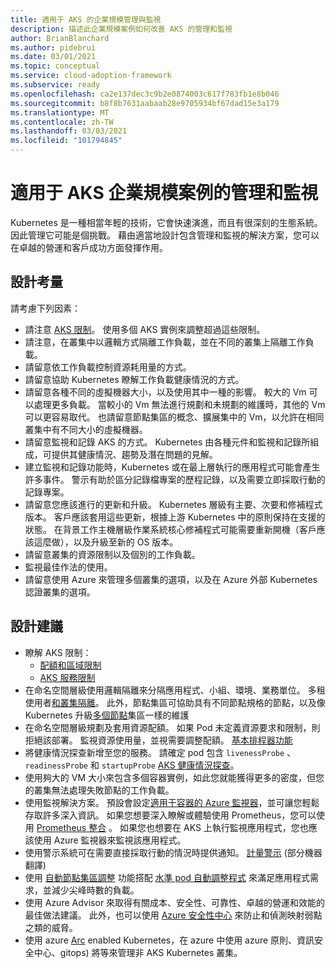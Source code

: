 ```yaml
---
title: 適用于 AKS 的企業規模管理與監視
description: 描述此企業規模案例如何改善 AKS 的管理和監視
author: BrianBlanchard
ms.author: pidebrui
ms.date: 03/01/2021
ms.topic: conceptual
ms.service: cloud-adoption-framework
ms.subservice: ready
ms.openlocfilehash: ca2e137dec3c9b2e0874003c617f783fb1e8b046
ms.sourcegitcommit: b8f8b7631aabaab28e9705934bf67dad15e3a179
ms.translationtype: MT
ms.contentlocale: zh-TW
ms.lasthandoff: 03/03/2021
ms.locfileid: "101794845"
---
```

# <a name="management-and-monitoring-for-aks-enterprise-scale-scenario"></a>適用于 AKS 企業規模案例的管理和監視

Kubernetes 是一種相當年輕的技術，它會快速演進，而且有很深刻的生態系統。 因此管理它可能是個挑戰。 藉由適當地設計包含管理和監視的解決方案，您可以在卓越的營運和客戶成功方面發揮作用。

## <a name="design-considerations"></a>設計考量

請考慮下列因素：

- 請注意 [AKS 限制](/azure/aks/quotas-skus-regions)。 使用多個 AKS 實例來調整超過這些限制。
- 請注意，在叢集中以邏輯方式隔離工作負載，並在不同的叢集上隔離工作負載。
- 請留意依工作負載控制資源耗用量的方式。
- 請留意協助 Kubernetes 瞭解工作負載健康情況的方式。
- 請留意各種不同的虛擬機器大小，以及使用其中一種的影響。 較大的 Vm 可以處理更多負載。 當較小的 Vm 無法進行規劃和未規劃的維護時，其他的 Vm 可以更容易取代。 也請留意節點集區的概念、擴展集中的 Vm，以允許在相同叢集中有不同大小的虛擬機器。
- 請留意監視和記錄 AKS 的方式。 Kubernetes 由各種元件和監視和記錄所組成，可提供其健康情況、趨勢及潛在問題的見解。
- 建立監視和記錄功能時，Kubernetes 或在最上層執行的應用程式可能會產生許多事件。 警示有助於區分記錄檔專案的歷程記錄，以及需要立即採取行動的記錄專案。
- 請留意您應該進行的更新和升級。 Kubernetes 層級有主要、次要和修補程式版本。 客戶應該套用這些更新，根據上游 Kubernetes 中的原則保持在支援的狀態。 在背景工作主機層級作業系統核心修補程式可能需要重新開機（客戶應該這麼做），以及升級至新的 OS 版本。
- 請留意叢集的資源限制以及個別的工作負載。
- 監視最佳作法的使用。
- 請留意使用 Azure 來管理多個叢集的選項，以及在 Azure 外部 Kubernetes 認證叢集的選項。

## <a name="design-recommendations"></a>設計建議

- 瞭解 AKS 限制：
  - [配額和區域限制](/azure/aks/quotas-skus-regions)
  - [AKS 服務限制](/azure/azure-resource-manager/management/azure-subscription-service-limits#azure-kubernetes-service-limits)
- 在命名空間層級使用邏輯隔離來分隔應用程式、小組、環境、業務單位。 多租使用者[和叢集隔離](/azure/aks/operator-best-practices-cluster-isolation)。 此外，節點集區可協助具有不同節點規格的節點，以及像 Kubernetes 升級[多個節點](/azure/aks/use-multiple-node-pools)集區一樣的維護
- 在命名空間層級規劃及套用資源配額。 如果 Pod 未定義資源要求和限制，則拒絕該部署。 監視資源使用量，並視需要調整配額。 [基本排程器功能](/azure/aks/operator-best-practices-scheduler)
- 將健康情況探查新增至您的服務。 請確定 pod 包含 `livenessProbe` 、 `readinessProbe` 和 `startupProbe` [AKS 健康情況探查](/azure/application-gateway/ingress-controller-add-health-probes)。
- 使用夠大的 VM 大小來包含多個容器實例，如此您就能獲得更多的密度，但您的叢集無法處理失敗節點的工作負載。
- 使用監視解決方案。 預設會設定[適用于容器的 Azure 監視器](/azure/azure-monitor/containers/container-insights-overview)，並可讓您輕鬆存取許多深入資訊。 如果您想要深入瞭解或體驗使用 Prometheus，您可以使用 [Prometheus 整合](/azure/azure-monitor/containers/container-insights-prometheus-integration) 。 如果您也想要在 AKS 上執行監視應用程式，您也應該使用 Azure 監視器來監視該應用程式。
- 使用警示系統可在需要直接採取行動的情況時提供通知。 [計量警示](/azure/azure-monitor/containers/container-insights-metric-alerts) \(部分機器翻譯\)
- 使用 [自動節點集區調整](/azure/aks/cluster-autoscaler) 功能搭配 [水準 pod 自動調整程式](/azure/aks/concepts-scale#horizontal-pod-autoscaler) 來滿足應用程式需求，並減少尖峰時數的負載。
- 使用 Azure Advisor 來取得有關成本、安全性、可靠性、卓越的營運和效能的最佳做法建議。 此外，也可以使用 [Azure 安全性中心](/azure/security-center/defender-for-kubernetes-introduction) 來防止和偵測映射弱點之類的威脅。
- 使用 azure [Arc](/azure/azure-arc/kubernetes/overview) enabled Kubernetes，在 azure 中使用 azure 原則、資訊安全中心、gitops) 將等來管理非 AKS Kubernetes 叢集。

